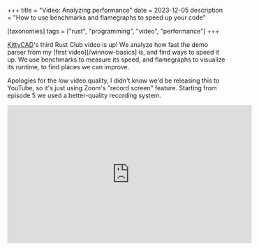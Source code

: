 +++
title = "Video: Analyzing performance"
date = 2023-12-05
description = "How to use benchmarks and flamegraphs to speed up your code"

[taxonomies]
tags = ["rust", "programming", "video", "performance"]
+++

[KittyCAD]'s third Rust Club video is up! We analyze how fast the demo parser from my [first video][/winnow-basics] is, and find ways to speed it up. We use benchmarks to measure its speed, and flamegraphs to visualize its runtime, to find places we can improve.

Apologies for the low video quality, I didn't know we'd be releasing this to YouTube, so it's just using Zoom's "record screen" feature. Starting from episode 5 we used a better-quality recording system.

<iframe width="560" height="315" src="https://www.youtube.com/embed/2IHPvPmzS8g" title="YouTube video player" frameborder="0" allow="accelerometer; autoplay; clipboard-write; encrypted-media; gyroscope; picture-in-picture; web-share" allowfullscreen></iframe>

<!-- more -->

[KittyCAD]: https://kittycad.io
[Winnow]: https://docs.rs/winnow

